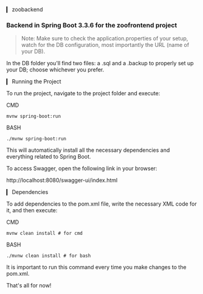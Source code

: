 ▎ zoobackend

### Backend in Spring Boot 3.3.6 for the zoofrontend project

> Note: Make sure to check the application.properties of your setup, watch for the DB configuration, most importantly the URL (name of your DB).

In the DB folder you'll find two files: a .sql and a .backup to properly set up your DB; choose whichever you prefer.

▎ Running the Project

To run the project, navigate to the project folder and execute:

CMD
``` 
mvnw spring-boot:run
```
BASH
``` 
./mvnw spring-boot:run
```
This will automatically install all the necessary dependencies and everything related to Spring Boot.

To access Swagger, open the following link in your browser:

http://localhost:8080/swagger-ui/index.html


▎ Dependencies

To add dependencies to the pom.xml file, write the necessary XML code for it, and then execute:

CMD
```
mvnw clean install # for cmd
```
BASH
```
./mvnw clean install # for bash
```
It is important to run this command every time you make changes to the pom.xml.

That's all for now!
